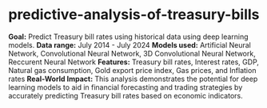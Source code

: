 # predictive-analysis-of-treasury-bills
**Goal:** Predict Treasury bill rates using historical data using deep learning models.
**Data range:** July 2014 - July 2024
**Models used:** Artificial Neural Network, Convolutional Neural Network, 3D Convolutional Neural Network, Reccurent Neural Network
**Features:** Treasury bill rates, Interest rates, GDP, Natural gas consumption, Gold export price index, Gas prices, and Inflation rates
**Real-World Impact:** This analysis demonstrates the potential for deep learning models to aid in financial forecasting and trading strategies by accurately predicting Treasury bill rates based on economic indicators.

